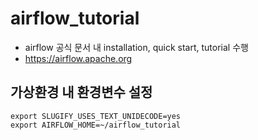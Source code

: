 # airflow_tutorial
- airflow 공식 문서 내 installation, quick start, tutorial 수행
- https://airflow.apache.org

## 가상환경 내 환경변수 설정
```text
export SLUGIFY_USES_TEXT_UNIDECODE=yes
export AIRFLOW_HOME=~/airflow_tutorial
```
